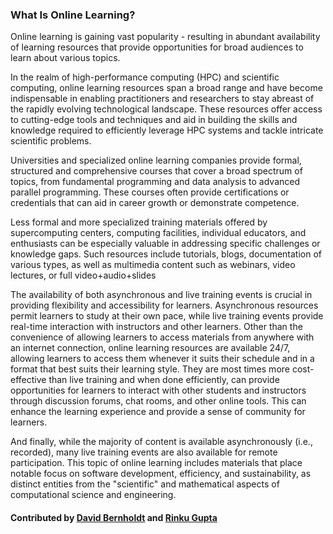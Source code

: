 ### What Is Online Learning?

<!--- deck start --->
Online learning is gaining vast popularity  - resulting in abundant availability of learning resources that provide opportunities for broad audiences to learn about various topics.
<!--- deck end --->

<!--- body start --->

In the realm of high-performance computing (HPC) and scientific computing, online learning resources span a broad range and have become indispensable in enabling practitioners and researchers to stay abreast of the rapidly evolving technological landscape. These resources offer access to cutting-edge tools and techniques and aid in building the skills and knowledge required to efficiently leverage HPC systems and tackle intricate scientific problems.

Universities and specialized online learning companies provide formal, structured and comprehensive courses that cover a broad spectrum of topics, from fundamental programming and data analysis to advanced parallel programming. These courses often provide certifications or credentials that can aid in career growth or demonstrate competence.

Less formal and more specialized training materials offered by supercomputing centers, computing facilities, individual educators, and enthusiasts can be especially valuable in addressing specific challenges or knowledge gaps. Such resources include tutorials, blogs, documentation of various types,  as well as multimedia content such as webinars, video lectures, or  full video+audio+slides 

The availability of both asynchronous and live training events is crucial in providing flexibility and accessibility for learners. Asynchronous resources permit learners to study at their own pace, while live training events provide real-time interaction with instructors and other learners. Other than the convenience of allowing  learners to access materials from anywhere with an internet connection, online learning resources are available 24/7, allowing learners to access them whenever it suits their schedule and in a  format that best suits their learning style. They are most times more cost-effective than live training and when done efficiently, can  provide opportunities for learners to interact with other students and instructors through discussion forums, chat rooms, and other online tools. This can enhance the learning experience and provide a sense of community for learners.

And finally, while the majority of content is available asynchronously (i.e., recorded), many live training events are also available for remote participation. This topic of online learning includes materials that place notable focus on software development, efficiency, and sustainability, as distinct entities from the "scientific" and mathematical aspects of computational science and engineering.

<!--- body end  --->

#### Contributed by [David Bernholdt](https://github.com/bernhold) and [Rinku Gupta](https://github.com/rinkug)
 
<!---
Publish: yes
Pinned: yes
Topics: online learning
RSS update: 2023-03-31
--->
